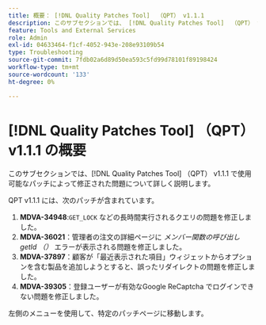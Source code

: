 ```yaml
---
title: 概要： [!DNL Quality Patches Tool]  （QPT） v1.1.1
description: このサブセクションでは、 [!DNL Quality Patches Tool]  （QPT） v1.1.1 で使用可能なパッチによって修正された問題について詳しく説明します。
feature: Tools and External Services
role: Admin
exl-id: 04633464-f1cf-4052-943e-208e93109b54
type: Troubleshooting
source-git-commit: 7fdb02a6d89d50ea593c5fd99d78101f89198424
workflow-type: tm+mt
source-wordcount: '133'
ht-degree: 0%

---
```


# [!DNL Quality Patches Tool] （QPT） v1.1.1 の概要

このサブセクションでは、[!DNL Quality Patches Tool] （QPT） v1.1.1 で使用可能なパッチによって修正された問題について詳しく説明します。

QPT v1.1.1 には、次のパッチが含まれています。

1. **MDVA-34948**:`GET_LOCK` などの長時間実行されるクエリの問題を修正しました。
1. **MDVA-36021**：管理者の注文の詳細ページに *メンバー関数の呼び出し getId （）* エラーが表示される問題を修正しました。
1. **MDVA-37897**：顧客が「最近表示された項目」ウィジェットからオプションを含む製品を追加しようとすると、誤ったリダイレクトの問題を修正しました。
1. **MDVA-39305**：登録ユーザーが有効なGoogle ReCaptcha でログインできない問題を修正しました。

左側のメニューを使用して、特定のパッチページに移動します。
